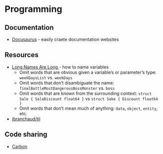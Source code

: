 # Programming

## Documentation

- [Docusaurus](https://v1.docusaurus.io/) - easily craete documentation websites

## Resources

- [Long Names Are Long ](https://journal.stuffwithstuff.com/2016/06/16/long-names-are-long/) - how to name variables
  - Omit words that are obvious given a variable’s or parameter’s type: `weekDaysList` vs. `weekDays`
  - Omit words that don’t disambiguate the name: `finalBattleMostDangerousBossMonster` vs. `boss`
  - Omit words that are known from the surrounding context: `struct Sale { SaleDiscount float64 }` vs `struct Sake { Discount float64 }`
  - Omit words that don’t mean much of anything: `data`, `object`, `entity`, etc.
- [jbranchaud/til](https://github.com/jbranchaud/til)

## Code sharing

- [Carbon](https://carbon.now.sh/)
